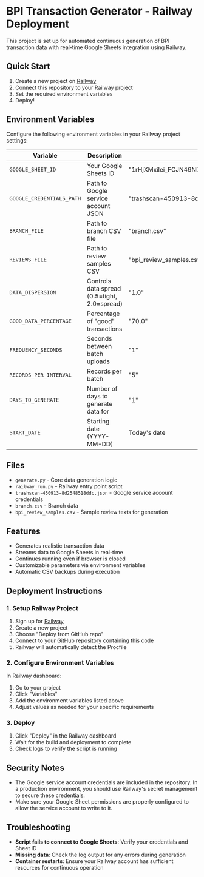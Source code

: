# BPI Transaction Generator - Railway Deployment

This project is set up for automated continuous generation of BPI transaction data with real-time Google Sheets integration using Railway.

## Quick Start

1. Create a new project on [Railway](https://railway.app/)
2. Connect this repository to your Railway project
3. Set the required environment variables
4. Deploy!

## Environment Variables

Configure the following environment variables in your Railway project settings:

| Variable | Description | Default |
|----------|-------------|---------|
| `GOOGLE_SHEET_ID` | Your Google Sheets ID | "1rHjXMxilei_FCJN49NDKmdFz8kSiX4ryCnaHPNcqeDc" |
| `GOOGLE_CREDENTIALS_PATH` | Path to Google service account JSON | "trashscan-450913-8d2548518ddc.json" |
| `BRANCH_FILE` | Path to branch CSV file | "branch.csv" |
| `REVIEWS_FILE` | Path to review samples CSV | "bpi_review_samples.csv" |
| `DATA_DISPERSION` | Controls data spread (0.5=tight, 2.0=spread) | "1.0" |
| `GOOD_DATA_PERCENTAGE` | Percentage of "good" transactions | "70.0" |
| `FREQUENCY_SECONDS` | Seconds between batch uploads | "1" |
| `RECORDS_PER_INTERVAL` | Records per batch | "5" |
| `DAYS_TO_GENERATE` | Number of days to generate data for | "1" |
| `START_DATE` | Starting date (YYYY-MM-DD) | Today's date |

## Files

- `generate.py` - Core data generation logic
- `railway_run.py` - Railway entry point script
- `trashscan-450913-8d2548518ddc.json` - Google service account credentials
- `branch.csv` - Branch data
- `bpi_review_samples.csv` - Sample review texts for generation

## Features

- Generates realistic transaction data
- Streams data to Google Sheets in real-time
- Continues running even if browser is closed
- Customizable parameters via environment variables
- Automatic CSV backups during execution

## Deployment Instructions

### 1. Setup Railway Project

1. Sign up for [Railway](https://railway.app/)
2. Create a new project
3. Choose "Deploy from GitHub repo"
4. Connect to your GitHub repository containing this code
5. Railway will automatically detect the Procfile

### 2. Configure Environment Variables

In Railway dashboard:
1. Go to your project
2. Click "Variables"
3. Add the environment variables listed above
4. Adjust values as needed for your specific requirements

### 3. Deploy

1. Click "Deploy" in the Railway dashboard
2. Wait for the build and deployment to complete
3. Check logs to verify the script is running

## Security Notes

- The Google service account credentials are included in the repository. In a production environment, you should use Railway's secret management to secure these credentials.
- Make sure your Google Sheet permissions are properly configured to allow the service account to write to it.

## Troubleshooting

- **Script fails to connect to Google Sheets**: Verify your credentials and Sheet ID
- **Missing data**: Check the log output for any errors during generation
- **Container restarts**: Ensure your Railway account has sufficient resources for continuous operation
